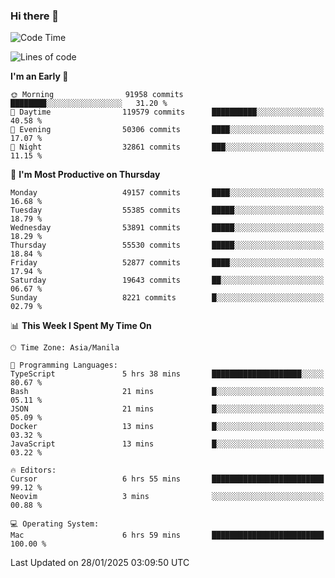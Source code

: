 ### Hi there 👋

<!--START_SECTION:waka-->
![Code Time](http://img.shields.io/badge/Code%20Time-5%2C797%20hrs%209%20mins-blue)

![Lines of code](https://img.shields.io/badge/From%20Hello%20World%20I%27ve%20Written-116.3%20million%20lines%20of%20code-blue)

**I'm an Early 🐤** 

```text
🌞 Morning                91958 commits       ████████░░░░░░░░░░░░░░░░░   31.20 % 
🌆 Daytime                119579 commits      ██████████░░░░░░░░░░░░░░░   40.58 % 
🌃 Evening                50306 commits       ████░░░░░░░░░░░░░░░░░░░░░   17.07 % 
🌙 Night                  32861 commits       ███░░░░░░░░░░░░░░░░░░░░░░   11.15 % 
```
📅 **I'm Most Productive on Thursday** 

```text
Monday                   49157 commits       ████░░░░░░░░░░░░░░░░░░░░░   16.68 % 
Tuesday                  55385 commits       █████░░░░░░░░░░░░░░░░░░░░   18.79 % 
Wednesday                53891 commits       █████░░░░░░░░░░░░░░░░░░░░   18.29 % 
Thursday                 55530 commits       █████░░░░░░░░░░░░░░░░░░░░   18.84 % 
Friday                   52877 commits       ████░░░░░░░░░░░░░░░░░░░░░   17.94 % 
Saturday                 19643 commits       ██░░░░░░░░░░░░░░░░░░░░░░░   06.67 % 
Sunday                   8221 commits        █░░░░░░░░░░░░░░░░░░░░░░░░   02.79 % 
```


📊 **This Week I Spent My Time On** 

```text
🕑︎ Time Zone: Asia/Manila

💬 Programming Languages: 
TypeScript               5 hrs 38 mins       ████████████████████░░░░░   80.67 % 
Bash                     21 mins             █░░░░░░░░░░░░░░░░░░░░░░░░   05.11 % 
JSON                     21 mins             █░░░░░░░░░░░░░░░░░░░░░░░░   05.09 % 
Docker                   13 mins             █░░░░░░░░░░░░░░░░░░░░░░░░   03.32 % 
JavaScript               13 mins             █░░░░░░░░░░░░░░░░░░░░░░░░   03.22 % 

🔥 Editors: 
Cursor                   6 hrs 55 mins       █████████████████████████   99.12 % 
Neovim                   3 mins              ░░░░░░░░░░░░░░░░░░░░░░░░░   00.88 % 

💻 Operating System: 
Mac                      6 hrs 59 mins       █████████████████████████   100.00 % 
```


 Last Updated on 28/01/2025 03:09:50 UTC
<!--END_SECTION:waka-->


<!--
**rad182/rad182** is a ✨ _special_ ✨ repository because its `README.md` (this file) appears on your GitHub profile.

Here are some ideas to get you started:

- 🔭 I’m currently working on ...
- 🌱 I’m currently learning ...
- 👯 I’m looking to collaborate on ...
- 🤔 I’m looking for help with ...
- 💬 Ask me about ...
- 📫 How to reach me: ...
- 😄 Pronouns: ...
- ⚡ Fun fact: ...
-->
